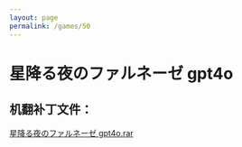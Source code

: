 ```yaml
---
layout: page
permalink: /games/50
---
```



# 星降る夜のファルネーゼ gpt4o

## 机翻补丁文件：

[星降る夜のファルネーゼ gpt4o.rar](../resources/%E6%98%9F%E9%99%8D%E3%82%8B%E5%A4%9C%E3%81%AE%E3%83%95%E3%82%A1%E3%83%AB%E3%83%8D%E3%83%BC%E3%82%BC%20gpt4o.rar)

 

